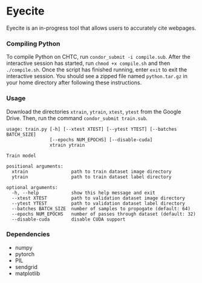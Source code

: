 # Eyecite

Eyecite is an in-progress tool that allows users to accurately cite webpages.

### Compiling Python
To compile Python on CHTC, run `condor_submit -i compile.sub`. After the
interactive session has started, run `chmod +x compile.sh` and then
`./compile.sh`. Once the script has finished running, enter `exit` to exit the
interactive session. You should see a zipped file named `python.tar.gz` in
your home directory after following these instructions.

### Usage
Download the directories `xtrain`, `ytrain`, `xtest`, `ytest` from the Google
Drive. Then, run the command `condor_submit train.sub`.

```
usage: train.py [-h] [--xtest XTEST] [--ytest YTEST] [--batches BATCH_SIZE]
                [--epochs NUM_EPOCHS] [--disable-cuda]
                xtrain ytrain

Train model

positional arguments:
  xtrain                path to train dataset image directory
  ytrain                path to train dataset label directory

optional arguments:
  -h, --help            show this help message and exit
  --xtest XTEST         path to validation dataset image directory
  --ytest YTEST         path to validation dataset label directory
  --batches BATCH_SIZE  number of samples to propogate (default: 64)
  --epochs NUM_EPOCHS   number of passes through dataset (default: 32)
  --disable-cuda        disable CUDA support
```

### Dependencies
- numpy
- pytorch
- PIL
- sendgrid
- matplotlib
